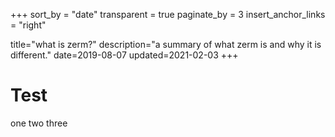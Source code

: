 +++
sort_by = "date"
transparent = true
paginate_by = 3
insert_anchor_links = "right"

title="what is zerm?"
description="a summary of what zerm is and why it is different."
date=2019-08-07
updated=2021-02-03
+++

# Test
one two three

